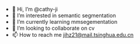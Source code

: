 - 👋 Hi, I’m @cathy-ji
- 👀 I’m interested in semantic segmentation
- 🌱 I’m currently learning mmsegementation
- 💞️ I’m looking to collaborate on cv
- 📫 How to reach me jihz21@mail.tsinghua.edu.cn

<!---
cathy-ji/cathy-ji is a ✨ special ✨ repository because its `README.md` (this file) appears on your GitHub profile.
You can click the Preview link to take a look at your changes.
--->
